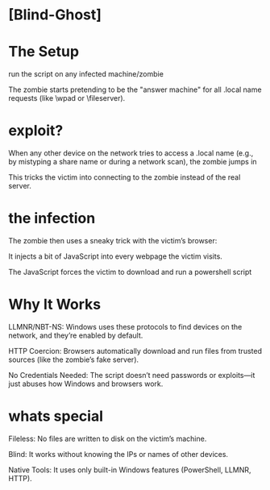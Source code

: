 # [Blind-Ghost]
# The Setup
run the script on any infected machine/zombie

The zombie starts pretending to be the "answer machine" for all .local name requests (like \\wpad or \\fileserver).

# exploit?
When any other device on the network tries to access a .local name (e.g., by mistyping a share name or during a network scan), the zombie jumps in

This tricks the victim into connecting to the zombie instead of the real server.

# the infection
The zombie then uses a sneaky trick with the victim’s browser:

It injects a bit of JavaScript into every webpage the victim visits.

The JavaScript forces the victim to download and run a powershell script


# Why It Works
LLMNR/NBT-NS: Windows uses these protocols to find devices on the network, and they’re enabled by default.

HTTP Coercion: Browsers automatically download and run files from trusted sources (like the zombie’s fake server).

No Credentials Needed: The script doesn’t need passwords or exploits—it just abuses how Windows and browsers work.

# whats special
Fileless: No files are written to disk on the victim’s machine.

Blind: It works without knowing the IPs or names of other devices.

Native Tools: It uses only built-in Windows features (PowerShell, LLMNR, HTTP).
